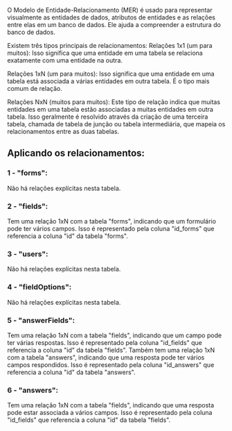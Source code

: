 O Modelo de Entidade-Relacionamento (MER) é usado para representar visualmente as entidades de dados, atributos de entidades e as relações entre elas em um banco de dados. Ele ajuda a compreender a estrutura do banco de dados.

Existem três tipos principais de relacionamentos:
Relações 1x1 (um para muitos): Isso significa que uma entidade em uma tabela se relaciona exatamente com uma entidade na outra.

Relações 1xN (um para muitos): Isso significa que uma entidade em uma tabela está associada a várias entidades em outra tabela. É o tipo mais comum de relação.

Relações NxN (muitos para muitos): Este tipo de relação indica que muitas entidades em uma tabela estão associadas a muitas entidades em outra tabela. Isso geralmente é resolvido através da criação de uma terceira tabela, chamada de tabela de junção ou tabela intermediária, que mapeia os relacionamentos entre as duas tabelas. 

## Aplicando os relacionamentos:

### 1 - "forms":
  Não há relações explícitas nesta tabela.

### 2 - "fields":
  Tem uma relação 1xN com a tabela "forms", indicando que um formulário pode ter vários campos. Isso é representado pela coluna "id_forms" que referencia a coluna "id" da tabela "forms".

### 3 - "users":
Não há relações explícitas nesta tabela.

### 4 - "fieldOptions": 
Não há relações explícitas nesta tabela.

### 5 - "answerFields":
Tem uma relação 1xN com a tabela "fields", indicando que um campo pode ter várias respostas. Isso é representado pela coluna "id_fields" que referencia a coluna "id" da tabela "fields".
Também tem uma relação 1xN com a tabela "answers", indicando que uma resposta pode ter vários campos respondidos. Isso é representado pela coluna "id_answers" que referencia a coluna "id" da tabela "answers".

### 6 - "answers":
Tem uma relação 1xN com a tabela "fields", indicando que uma resposta pode estar associada a vários campos. Isso é representado pela coluna "id_fields" que referencia a coluna "id" da tabela "fields".

